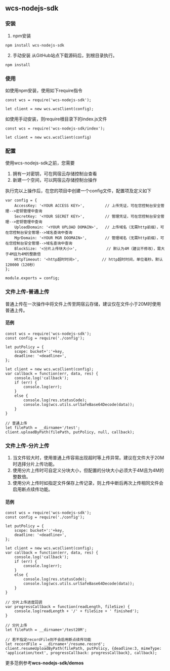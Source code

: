 ## wcs-nodejs-sdk

### 安装
1. npm安装
```
npm install wcs-nodejs-sdk
```

2. 手动安装
从GitHub站点下载源码后，到根目录执行。
```
npm install
```
### 使用
如使用npm安装，使用如下require指令
```
const wcs = require('wcs-nodejs-sdk');

let client = new wcs.wcsClient(config);
```

如使用手动安装，则require根目录下的index.js文件
```
const wcs = require('wcs-nodejs-sdk/index');

let client = new wcs.wcsClient(config)
```

### 配置
使用wcs-nodejs-sdk之前，您需要
1. 拥有一对密钥，可在网宿云存储控制台查看
2. 新建一个空间，可以网宿云存储控制台操作

执行完以上操作后，在您的项目中创建一个config文件，配置项及定义如下
```
var config = {
    AccessKey: '<YOUR ACCESS KEY>',         // 上传凭证，可在您控制台安全管理-->密钥管理中查询
    SecretKey: '<YOUR SECRET KEY>',         // 管理凭证，可在您控制台安全管理-->密钥管理中查询
    UploadDomain: '<YOUR UPLOAD DOMAIN>',   // 上传域名（无需http前缀），可在您控制台安全管理-->域名查询中查询
    MgrDomain: '<YOUR MGR DOOMAIN>',        // 管理域名（无需http前缀），可在您控制台安全管理-->域名查询中查询
    BlockSize: '<分片上传块大小>',             // 默认为4M（建议不修改），需大于4M且为4M的整数倍
    HttpTimeout: '<http超时时间>',          // http超时时间，单位毫秒。默认120000（120秒）
};

module.exports = config;
```

### 文件上传-普通上传
普通上传在一次操作中将文件上传至网宿云存储，建议仅在文件小于20M时使用普通上传。

#### 范例
```
const wcs = require('wcs-nodejs-sdk');
const config = require('./config');

let putPolicy = {
    scope: bucket+':'+key,
    deadline: '<deadline>',
};

let client = new wcs.wcsClient(config);
var callback = function(err, data, res) {
    console.log('callback');
    if (err) {
        console.log(err);
    }
    else {
        console.log(res.statusCode);
        console.log(wcs.utils.urlSafeBase64Decode(data));
    }
}

// 普通上传
let filePath = __dirname+'/test';
client.uploadByPath(filePath, putPolicy, null, callback);
```

### 文件上传-分片上传
1. 当文件较大时，使用普通上传容易出现超时等上传异常。建议在文件大于20M时选择分片上传功能。
2. 使用分片上传时可自定义分块大小，但配置的分块大小必须大于4M且为4M的整数倍。
3. 使用分片上传时如指定文件保存上传记录，则上传中断后再次上传相同文件会启用断点续传功能。

#### 范例
```
const wcs = require('wcs-nodejs-sdk');
const config = require('./config');

let putPolicy = {
    scope: bucket+':'+key,
    deadline: '<deadline>',
};

let client = new wcs.wcsClient(config);
var callback = function(err, data, res) {
    console.log('callback');
    if (err) {
        console.log(err);
    }
    else {
        console.log(res.statusCode);
        console.log(wcs.utils.urlSafeBase64Decode(data));
    }
}

// 分片上传进度回调
var progressCallback = function(readLength, fileSize) {
    console.log(readLength + '/' + fileSize + ' finished');
}

// 分片上传
let filePath = __dirname+'/test20M';

// 若不指定recordFile则不会启用断点续传功能
let recordFile = __dirname+'/resume.record';
client.resumeUploadByPath(filePath, putPolicy, {deadline:3, mimeType: 'application/text', progressCallback: progressCallback}, callback);
```

更多范例参考**wcs-nodejs-sdk/demos**